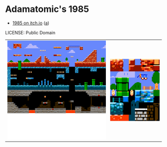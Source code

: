 Adamatomic's 1985
===

* [1985 on itch.io](https://adamatomic.itch.io/1985) ([a](https://web.archive.org/web/20221205142958/https://adamatomic.itch.io/1985))

LICENSE: Public Domain

| | |
|---|---|
| ![map preview](1985_reference.png) | ![tileset preview](u_1985_tiles.png) |
